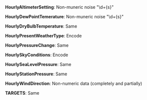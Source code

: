 **HourlyAltimeterSetting**: Non-muneric noise "\d+{s}"

**HourlyDewPointTemerature**: Non-muneric noise "\d+{s}"

**HourlyDryBulbTemperature**: Same

**HourlyPresentWeatherType**: Encode

**HourlyPressureChange**: Same

**HourlySkyConditions**: Encode

**HourlySeaLevelPressure**: Same

**HourlyStationPressure**: Same

**HourlyWindDirection**: Non-numeric data (completely and partially)

**TARGETS**: Same